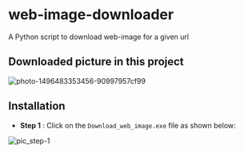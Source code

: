 # web-image-downloader
A Python script to download web-image for a given url

## Downloaded picture in this project
![photo-1496483353456-90997957cf99](https://user-images.githubusercontent.com/37156545/41199219-6ac73c62-6cab-11e8-8e8d-26db75989012.jpg)

## Installation
* **Step 1** : Click on the `Download_web_image.exe` file as shown below:

![pic_step-1](https://user-images.githubusercontent.com/37156545/41199553-b407cdf0-6cb1-11e8-9ebf-625105dd7be1.png)
